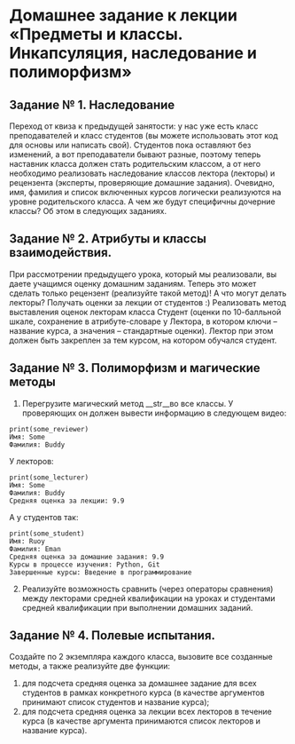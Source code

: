 # Домашнее задание к лекции «Предметы и классы. Инкапсуляция, наследование и полиморфизм»


## Задание № 1. Наследование
Переход от квиза к предыдущей занятости: у нас уже есть класс преподавателей и класс студентов (вы можете использовать этот код для основы или написать свой). Студентов пока оставляют без изменений, а вот преподаватели бывают разные, поэтому теперь наставник класса должен стать родительским классом, а от него необходимо реализовать наследование классов лектора (лекторы) и рецензента (эксперты, проверяющие домашние задания). Очевидно, имя, фамилия и список включенных курсов логически реализуются на уровне родительского класса. А чем же будут специфичны дочерние классы? Об этом в следующих заданиях.

## Задание № 2. Атрибуты и классы взаимодействия.
При рассмотрении предыдущего урока, который мы реализовали, вы даете учащимся оценку домашним заданиям. Теперь это может сделать только рецензент (реализуйте такой метод)! А что могут делать лекторы? Получать оценки за лекции от студентов :) Реализовать метод выставления оценок лекторам класса Студент (оценки по 10-балльной шкале, сохранение в атрибуте-словаре у Лектора, в котором ключи – название курса, а значения – стандартные оценки). Лектор при этом должен быть закреплен за тем курсом, на котором обучался студент.

## Задание № 3. Полиморфизм и магические методы
1. Перегрузите магический метод __str__во все классы.
У проверяющих он должен вывести информацию в следующем видео:

```
print(some_reviewer)
Имя: Some
Фамилия: Buddy
```

У лекторов:

```
print(some_lecturer)
Имя: Some
Фамилия: Buddy
Средняя оценка за лекции: 9.9
```

А у студентов так:

```
print(some_student)
Имя: Ruoy
Фамилия: Eman
Средняя оценка за домашние задания: 9.9
Курсы в процессе изучения: Python, Git
Завершенные курсы: Введение в программирование
```

2. Реализуйте возможность сравнить (через операторы сравнения) между лекторами средней квалификации на уроках и студентами средней квалификации при выполнении домашних заданий.

## Задание № 4. Полевые испытания.

Создайте по 2 экземпляра каждого класса, вызовите все созданные методы, а также реализуйте две функции:

1. для подсчета средняя оценка за домашнее задание для всех студентов в рамках конкретного курса (в качестве аргументов принимают список студентов и название курса);
2. для подсчета средняя оценка за лекции всех лекторов в течение курса (в качестве аргумента принимаются список лекторов и название курса).